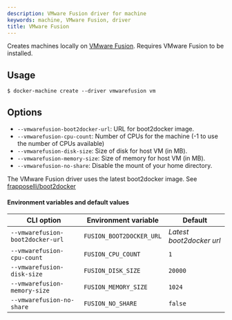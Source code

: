 ```yaml
---
description: VMware Fusion driver for machine
keywords: machine, VMware Fusion, driver
title: VMware Fusion
---
```


Creates machines locally on [VMware Fusion](http://www.vmware.com/products/fusion). Requires VMware Fusion to be installed.

## Usage

    $ docker-machine create --driver vmwarefusion vm

## Options

-   `--vmwarefusion-boot2docker-url`: URL for boot2docker image.
-   `--vmwarefusion-cpu-count`: Number of CPUs for the machine (-1 to use the number of CPUs available)
-   `--vmwarefusion-disk-size`: Size of disk for host VM (in MB).
-   `--vmwarefusion-memory-size`: Size of memory for host VM (in MB).
-   `--vmwarefusion-no-share`: Disable the mount of your home directory.

The VMware Fusion driver uses the latest boot2docker image.
See [frapposelli/boot2docker](https://github.com/frapposelli/boot2docker/tree/vmware-64bit)

#### Environment variables and default values

| CLI option                       | Environment variable     | Default                  |
| -------------------------------- | ------------------------ | ------------------------ |
| `--vmwarefusion-boot2docker-url` | `FUSION_BOOT2DOCKER_URL` | _Latest boot2docker url_ |
| `--vmwarefusion-cpu-count`       | `FUSION_CPU_COUNT`       | `1`                      |
| `--vmwarefusion-disk-size`       | `FUSION_DISK_SIZE`       | `20000`                  |
| `--vmwarefusion-memory-size`     | `FUSION_MEMORY_SIZE`     | `1024`                   |
| `--vmwarefusion-no-share`        | `FUSION_NO_SHARE`        | `false`                  |

